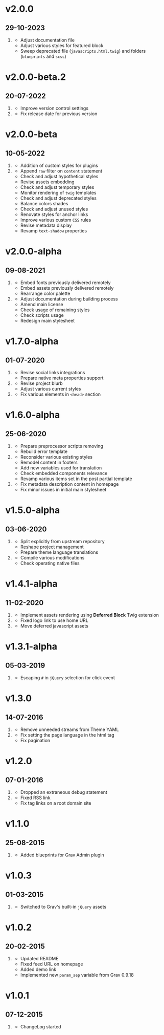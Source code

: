 # v2.0.0
## 29-10-2023

1. [](#improved)
    * Adjust documentation file
    * Adjust various styles for featured block
    * Sweep deprecated file (`javascripts.html.twig`) and folders (`blueprints` and `scss`)

# v2.0.0-beta.2
## 20-07-2022

1. [](#improved)
    * Improve version control settings
2. [](#bugfix)
    * Fix release date for previous version

# v2.0.0-beta
## 10-05-2022

1. [](#new)
    * Addition of custom styles for plugins
2. [](#improved)
    * Append `raw` filter on `content` statement
    * Check and adjust hypothetical styles
    * Revise assets embedding
    * Check and adjust temporary styles
    * Monitor rendering of `twig` templates
    * Check and adjust deprecated styles
    * Balance colors shades
    * Check and adjust unused styles
    * Renovate styles for anchor links
    * Improve various custom `CSS` rules
    * Revise metadata display
    * Revamp `text-shadow` properties

# v2.0.0-alpha
## 09-08-2021

1. [](#new)
    * Embed fonts previously delivered remotely
    * Embed assets previously delivered remotely
    * Rearrange color palette
2. [](#improved)
    * Adjust documentation during building process
    * Amend main license
    * Check usage of remaining styles
    * Check scripts usage
    * Redesign main stylesheet

# v1.7.0-alpha
## 01-07-2020

1. [](#new)
    * Revise social links integrations
    * Prepare native meta properties support
2. [](#improved)
    * Revise project blurb
    * Adjust various current styles
3. [](#bugfix)
    * Fix various elements in `<head>` section

# v1.6.0-alpha
## 25-06-2020

1. [](#new)
    * Prepare preprocessor scripts removing
    * Rebuild error template
2. [](#improved)
    * Reconsider various existing styles
    * Remodel content in footers
    * Add new variables used for translation
    * Check embedded components relevance
    * Revamp various items set in the post partial template
3. [](#bugfix)
    * Fix metadata description content in homepage
    * Fix minor issues in initial main stylesheet

# v1.5.0-alpha
## 03-06-2020

1. [](#new)
    * Split explicitly from upstream repository
    * Reshape project management
    * Prepare theme language translations
2. [](#improved)
    * Compile various modifications
    * Check operating native files

# v1.4.1-alpha
## 11-02-2020

1. [](#new)
    * Implement assets rendering using **Deferred Block** Twig extension
2. [](#improved)
    * Fixed logo link to use home URL
3. [](#bugfix)
    * Move deferred javascript assets

# v1.3.1-alpha
## 05-03-2019

1. [](#bugfix)
    * Escaping `#` in `jQuery` selection for click event

# v1.3.0
## 14-07-2016

1. [](#improved)
    * Remove unneeded streams from Theme YAML
2. [](#bugfix)
    * Fix setting the page language in the html tag
    * Fix pagination

# v1.2.0
## 07-01-2016

1. [](#improved)
    * Dropped an extraneous debug statement
2. [](#bugfix)
    * Fixed RSS link
    * Fix tag links on a root domain site

# v1.1.0
## 25-08-2015

1. [](#improved)
    * Added blueprints for Grav Admin plugin

# v1.0.3
## 01-03-2015

1. [](#improved)
    * Switched to Grav's built-in `jQuery` assets

# v1.0.2
## 20-02-2015

1. [](#improved)
    * Updated README
    * Fixed feed URL on homepage
    * Added demo link
    * Implemented new `param_sep` variable from Grav 0.9.18

# v1.0.1
## 07-12-2015

1. [](#new)
    * ChangeLog started
